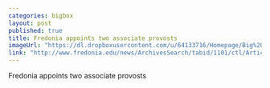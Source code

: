 ```yaml
---
categories: bigbox
layout: post
published: true
title: Fredonia appoints two associate provosts
imageUrl: "https://dl.dropboxusercontent.com/u/64133716/Homepage/Big%20Boxes/Dr-Lisa-Hunter.jpg"
link: "http://www.fredonia.edu/news/ArchivesSearch/tabid/1101/ctl/ArticleView/mid/1878/articleId/4902/Fredonia_appoints_two_associate_provosts.aspx"
---
```


Fredonia appoints two associate provosts